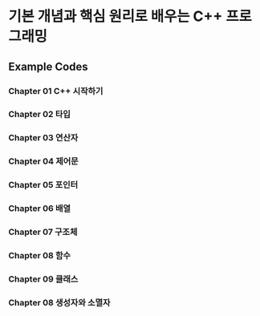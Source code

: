 
# 기본 개념과 핵심 원리로 배우는 C++ 프로그래밍

## Example Codes

### Chapter 01 C++ 시작하기
### Chapter 02 타입
### Chapter 03 연산자
### Chapter 04 제어문
### Chapter 05 포인터
### Chapter 06 배열
### Chapter 07 구조체
### Chapter 08 함수
### Chapter 09 클래스
### Chapter 08 생성자와 소멸자

```

```
